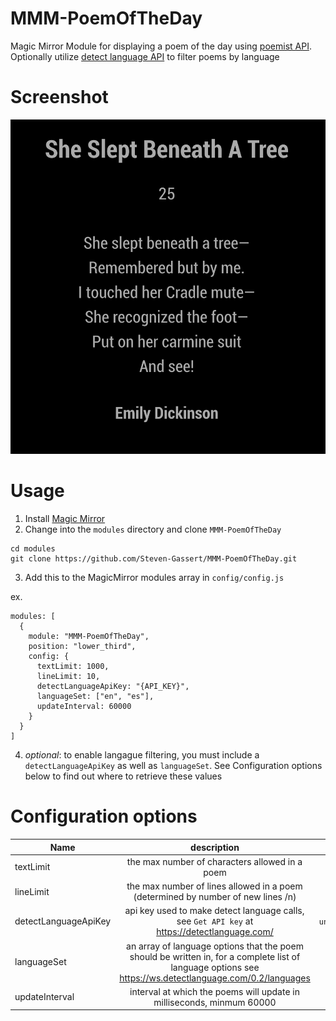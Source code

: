 # MMM-PoemOfTheDay

Magic Mirror Module for displaying a poem of the day using [poemist API](https://www.poemist.com/). Optionally utilize [detect language API](https://detectlanguage.com/) to filter poems by language

# Screenshot
![MMM-PoemOfTheDay screenshot](./docs/images/MMM-screenshot.png)

# Usage
1. Install [Magic Mirror](https://github.com/MichMich/MagicMirror)
2. Change into the `modules` directory and clone `MMM-PoemOfTheDay`
```
cd modules
git clone https://github.com/Steven-Gassert/MMM-PoemOfTheDay.git
```
3. Add this to the MagicMirror modules array in `config/config.js`

ex.
```
modules: [
  {
    module: "MMM-PoemOfTheDay",
    position: "lower_third",
    config: {
      textLimit: 1000,
      lineLimit: 10,
      detectLanguageApiKey: "{API_KEY}",
      languageSet: ["en", "es"],
      updateInterval: 60000
    }
  }
]
```
4. *optional*: to enable langague filtering, you must include a `detectLanguageApiKey` as well as `languageSet`. See Configuration options below to find out where to retrieve these values

# Configuration options

| Name        | description           | default  |
| ------------- |:-------------:| -----:|
| textLimit    | the max number of characters allowed in a poem | 1000 |
| lineLimit     | the max number of lines allowed in a poem (determined by number of new lines /n) | 10 |
| detectLanguageApiKey | api key used to make detect language calls, see `Get API key` at https://detectlanguage.com/ | `undefined` |
| languageSet     | an array of language options that the poem should be written in, for a complete list of language options see https://ws.detectlanguage.com/0.2/languages | `["en", "es"]` |
| updateInterval | interval at which the poems will update in milliseconds, minmum 60000 | 300000 |
